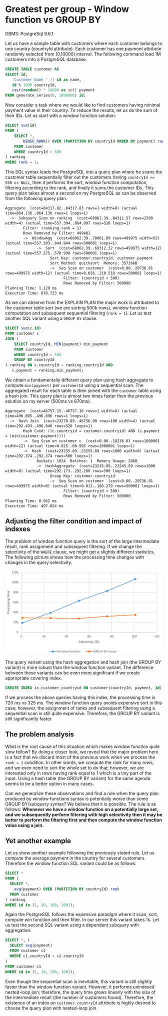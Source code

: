 # Greatest per group - Window function vs GROUP BY

DBMS: PostgreSql 9.6.1

Let us have a sample table with customers where each customer belongs to one country (countryId attribute). Each customer has one payment attribute randomly selected from (0,10000) interval. The following command load 1M customers into a PostgreSQL database.

```sql
CREATE TABLE customer AS
SELECT id, 
   'Customer Name ' || id as name, 
   id % 1000 countryId, 
   cast(random() * 10000 as int) payment
FROM generate_series(0, 1000000) id;
```

Now consider a task where we would like to find customers having minimal payment value in their country. To reduce the results, let us do the sum of their IDs. Let us start with a window function solution:

```sql
SELECT sum(id)
FROM (
    SELECT *,
        DENSE_RANK() OVER (PARTITION BY countryId ORDER BY payment) rank
    FROM customer
    WHERE countryId < 500
) ranking
WHERE rank = 1;
```

This SQL syntax leads the PostgreSQL into a query plan where he scans the customer table sequentially filter out the customers having `countryId >= 500 or NULL`, then it performs the sort, window function computation, filtering according to the rank, and finally it sums the customer IDs. This query plan takes almost a second on my PostgreSQL as can be observed from the following query plan.

```
Aggregate  (cost=84317.82..84317.83 rows=1 width=8) (actual time=864.136..864.136 rows=1 loops=1)
  ->  Subquery Scan on ranking  (cost=68062.39..84311.57 rows=2500 width=4) (actual time=557.304..864.097 rows=520 loops=1)
        Filter: (ranking.rank = 1)
        Rows Removed by Filter: 499481
        ->  WindowAgg  (cost=68062.39..78061.89 rows=499975 width=52) (actual time=557.303..844.944 rows=500001 loops=1)
              ->  Sort  (cost=68062.39..69312.32 rows=499975 width=12) (actual time=557.275..570.990 rows=500001 loops=1)
                    Sort Key: customer.countryid, customer.payment
                    Sort Method: quicksort  Memory: 35726kB
                    ->  Seq Scan on customer  (cost=0.00..20736.01 rows=499975 width=12) (actual time=0.026..210.510 rows=500001 loops=1)
                          Filter: (countryid < 500)
                          Rows Removed by Filter: 500000
Planning Time: 1.129 ms
Execution Time: 870.723 ms
```

As we can observe from the EXPLAIN PLAN the major work is attributed to the customer table sort (we are sorting 500k rows), window function computation and subsequent sequential filtering (`rank = 1`). Let us test another SQL variant using a `GROUP BY` clause.

```sql
SELECT sum(c.id)
FROM customer c
JOIN (
    SELECT countryId, MIN(payment) min_payment
    FROM customer
    WHERE countryId < 500
    GROUP BY countryId
) ranking ON c.countryId = ranking.countryId AND
   c.payment = ranking.min_payment;
```

We obtain a fundamentally different query plan using hash aggregate to compute `min(payment)` per `customerId` using a sequential scan. The aggregated result for each table is then joined with the `customer` table using a hash join. This query plan is almost two times faster then the previous solution on my server (500ms vs 870ms).

```
Aggregate  (cost=46757.15..46757.16 rows=1 width=8) (actual time=496.895..496.896 rows=1 loops=1)
  ->  Hash Join  (cost=23270.89..46756.90 rows=100 width=4) (actual time=292.493..496.846 rows=520 loops=1)
        Hash Cond: ((c.countryid = customer.countryid) AND (c.payment = (min(customer.payment))))
        ->  Seq Scan on customer c  (cost=0.00..18236.01 rows=1000001 width=12) (actual time=0.025..80.995 rows=1000001 loops=1)
        ->  Hash  (cost=23255.89..23255.89 rows=1000 width=8) (actual time=292.374..292.374 rows=500 loops=1)
              Buckets: 1024  Batches: 1  Memory Usage: 28kB
              ->  HashAggregate  (cost=23235.89..23245.89 rows=1000 width=8) (actual time=292.173..292.280 rows=500 loops=1)
                    Group Key: customer.countryid
                    ->  Seq Scan on customer  (cost=0.00..20736.01 rows=499975 width=8) (actual time=0.013..166.279 rows=500001 loops=1)
                          Filter: (countryid < 500)
                          Rows Removed by Filter: 500000
Planning Time: 0.962 ms
Execution Time: 497.054 ms
```

## Adjusting the filter condition and impact of indexes

The problem of window function query is the sort of the large intermediate result, rank assignment and subsequent filtering. If we change the selectivity of the `WHERE` clause, we might get a slightly different statistics. The following picture shows how the processing time changes with changes in the query selectivity. 


<img src="img/selectivity.png" width="500"/>

The query variant using the hash aggregation and hash join (the GROUP BY variant) is more robust than the window function variant. The difference between these variants can be even more significant if we create appropriate covering index.

```sql
CREATE INDEX ix_customer_countryid ON customer(countryId, payment, id);
```
If we process the above queries having this index, the processing time is 720 ms vs 325 ms. The window function query avoids expensive sort in this case; however, the assignment of ranks and subsequent filtering using a sequential scan is still quite expensive. Therefore, the GROUP BY variant is still significantly faster.

## The problem analysis

What is the root cause of this situation which makes window function quite slow fellow? By doing a closer look, we reveal that the major problem here is a fact that we discard most of the previous work when we process the `rank = 1` condition. In other words, we compute the rank for many rows, and we even need to sort the whole set to do that; however, we are interested only in rows having rank equal to 1 which is a tiny part of the input. Using a hash table (the GROUP BY variant) for the same agenda seems to be a better option in many cases.

Can we generalize these observations and find a rule when the query plan produced by window functions syntax is potentially worse than some GROUP BY/subquery syntax? We believe that it is possible. The rule is as follows: **Whenever we have a window function on a potentially large set, and we subsequently perform filtering with high selectivity then it may be better to perform the filtering first and then compute the window function value using a join.**

## Yet another example

Let us show another example following the previously stated rule. Let us compute the average payment in the country for several customers. Therefore the window function SQL variant could be as follows:

```sql
SELECT *
FROM (
  SELECT *,
    avg(payment) OVER (PARTITION BY countryId) rank
  FROM customer
) ranking
WHERE id in (1, 10, 100, 1001);
```
Again the PostgreSQL follows the expensive paradigm where it scan, sort, compute win function and then filter. In our server this variant takes 1s. Let us test the second SQL variant using a dependent subquery with aggregation:
```sql
SELECT *, (
  SELECT avg(payment)
  FROM customer c2
  WHERE c1.countryId = c2.countryId
)
FROM customer c1
WHERE id in (1, 10, 100, 1001);
```
Even though the sequential scan is inevitable, this variant is still slightly faster than the window function variant. However, it performs unindexed nested-loop join; therefore, the query time grows linearly with the size of the intermediate result (the number of customers found). Therefore, the existence of an index on `customer.countryId` attribute is highly desired to choose the query plan with nested-loop join.
